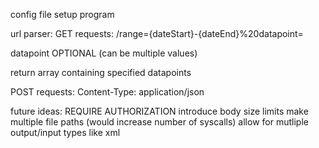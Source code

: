 config file
setup program

url parser:
GET requests: 
/range={dateStart}-{dateEnd}%20datapoint=

datapoint OPTIONAL (can be multiple values)

return array containing specified datapoints


POST requests:
Content-Type: application/json


future ideas:
REQUIRE AUTHORIZATION
introduce body size limits
make multiple file paths (would increase number of syscalls)
allow for mutliple output/input types like xml